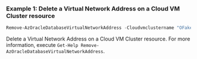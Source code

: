 ### Example 1: Delete a Virtual Network Address on a Cloud VM Cluster resource
```powershell
Remove-AzOracleDatabaseVirtualNetworkAddress -Cloudvmclustername "OFake_PowerShellTestVmCluster" -Name "virtualNetworkAddressName" -ResourceGroupName "PowerShellTestRg"
```

Delete a Virtual Network Address on a Cloud VM Cluster resource.
For more information, execute `Get-Help Remove-AzOracleDatabaseVirtualNetworkAddress`.
